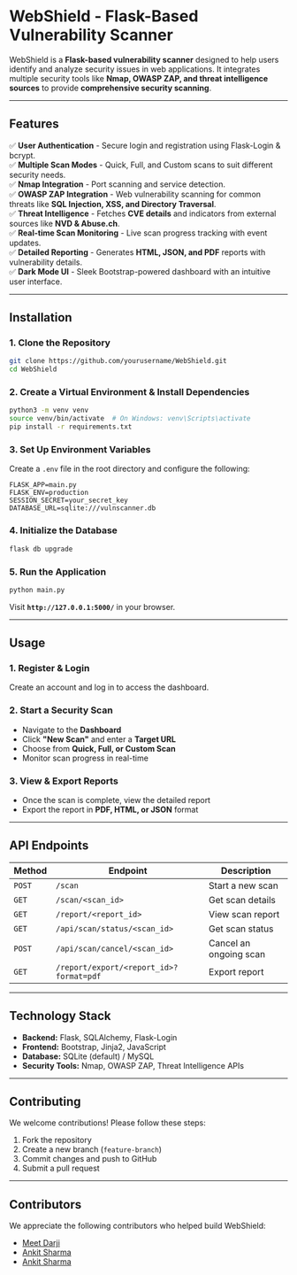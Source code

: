 # WebShield - Flask-Based Vulnerability Scanner

WebShield is a **Flask-based vulnerability scanner** designed to help users identify and analyze security issues in web applications. It integrates multiple security tools like **Nmap, OWASP ZAP, and threat intelligence sources** to provide **comprehensive security scanning**.

---

## Features
✅ **User Authentication** - Secure login and registration using Flask-Login & bcrypt.  
✅ **Multiple Scan Modes** - Quick, Full, and Custom scans to suit different security needs.  
✅ **Nmap Integration** - Port scanning and service detection.  
✅ **OWASP ZAP Integration** - Web vulnerability scanning for common threats like **SQL Injection, XSS, and Directory Traversal**.  
✅ **Threat Intelligence** - Fetches **CVE details** and indicators from external sources like **NVD & Abuse.ch**.  
✅ **Real-time Scan Monitoring** - Live scan progress tracking with event updates.  
✅ **Detailed Reporting** - Generates **HTML, JSON, and PDF** reports with vulnerability details.  
✅ **Dark Mode UI** - Sleek Bootstrap-powered dashboard with an intuitive user interface.  

---

## Installation

### **1. Clone the Repository**
```bash
git clone https://github.com/yourusername/WebShield.git
cd WebShield
```

### **2. Create a Virtual Environment & Install Dependencies**
```bash
python3 -m venv venv
source venv/bin/activate  # On Windows: venv\Scripts\activate
pip install -r requirements.txt
```

### **3. Set Up Environment Variables**
Create a `.env` file in the root directory and configure the following:
```
FLASK_APP=main.py
FLASK_ENV=production
SESSION_SECRET=your_secret_key
DATABASE_URL=sqlite:///vulnscanner.db
```

### **4. Initialize the Database**
```bash
flask db upgrade
```

### **5. Run the Application**
```bash
python main.py
```
Visit **`http://127.0.0.1:5000/`** in your browser.

---

## Usage
### **1. Register & Login**
Create an account and log in to access the dashboard.

### **2. Start a Security Scan**
- Navigate to the **Dashboard**
- Click **"New Scan"** and enter a **Target URL**
- Choose from **Quick, Full, or Custom Scan**
- Monitor scan progress in real-time

### **3. View & Export Reports**
- Once the scan is complete, view the detailed report
- Export the report in **PDF, HTML, or JSON** format

---

## API Endpoints
| Method | Endpoint | Description |
|--------|-------------|-------------|
| `POST` | `/scan` | Start a new scan |
| `GET`  | `/scan/<scan_id>` | Get scan details |
| `GET`  | `/report/<report_id>` | View scan report |
| `GET`  | `/api/scan/status/<scan_id>` | Get scan status |
| `POST` | `/api/scan/cancel/<scan_id>` | Cancel an ongoing scan |
| `GET`  | `/report/export/<report_id>?format=pdf` | Export report |

---

## Technology Stack
- **Backend:** Flask, SQLAlchemy, Flask-Login
- **Frontend:** Bootstrap, Jinja2, JavaScript
- **Database:** SQLite (default) / MySQL
- **Security Tools:** Nmap, OWASP ZAP, Threat Intelligence APIs

---

## Contributing
We welcome contributions! Please follow these steps:
1. Fork the repository
2. Create a new branch (`feature-branch`)
3. Commit changes and push to GitHub
4. Submit a pull request

---

## Contributors
We appreciate the following contributors who helped build WebShield:
- [Meet Darji](https://github.com/yourusername)
- [Ankit Sharma]((https://github.com/Ankitsharma8369))
- [Ankit Sharma](https://github.com/ankit-dev-007)





